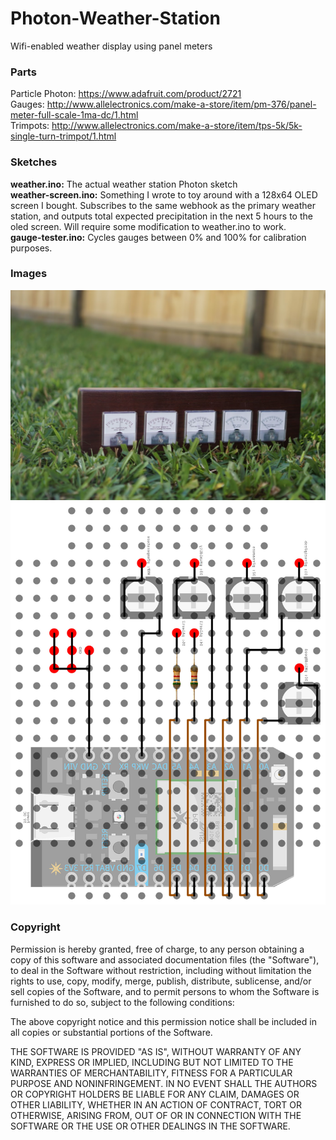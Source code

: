 # Photon-Weather-Station
Wifi-enabled weather display using panel meters

### Parts
Particle Photon: https://www.adafruit.com/product/2721  
Gauges: http://www.allelectronics.com/make-a-store/item/pm-376/panel-meter-full-scale-1ma-dc/1.html  
Trimpots: http://www.allelectronics.com/make-a-store/item/tps-5k/5k-single-turn-trimpot/1.html  

### Sketches
**weather.ino:** The actual weather station Photon sketch  
**weather-screen.ino:** Something I wrote to toy around with a 128x64 OLED screen I bought.  Subscribes to the same webhook as the primary weather station, and outputs total expected precipitation in the next 5 hours to the oled screen.  Will require some modification to weather.ino to work.  
**gauge-tester.ino:** Cycles gauges between 0% and 100% for calibration purposes.  

### Images
![Alt text](/images/DSC08575.JPG?raw=true "Finished Product")
![Alt text](/images/pinout.jpg?raw=true "Pinout")

### Copyright
Permission is hereby granted, free of charge, to any person obtaining a copy
of this software and associated documentation files (the "Software"), to deal
in the Software without restriction, including without limitation the rights
to use, copy, modify, merge, publish, distribute, sublicense, and/or sell
copies of the Software, and to permit persons to whom the Software is
furnished to do so, subject to the following conditions:

The above copyright notice and this permission notice shall be included in all
copies or substantial portions of the Software.

THE SOFTWARE IS PROVIDED "AS IS", WITHOUT WARRANTY OF ANY KIND, EXPRESS OR
IMPLIED, INCLUDING BUT NOT LIMITED TO THE WARRANTIES OF MERCHANTABILITY,
FITNESS FOR A PARTICULAR PURPOSE AND NONINFRINGEMENT. IN NO EVENT SHALL THE
AUTHORS OR COPYRIGHT HOLDERS BE LIABLE FOR ANY CLAIM, DAMAGES OR OTHER
LIABILITY, WHETHER IN AN ACTION OF CONTRACT, TORT OR OTHERWISE, ARISING FROM,
OUT OF OR IN CONNECTION WITH THE SOFTWARE OR THE USE OR OTHER DEALINGS IN THE
SOFTWARE.
